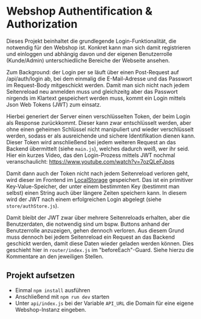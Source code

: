 # Webshop Authentification & Authorization

Dieses Projekt beinhaltet die grundlegende Login-Funktionalität, die notwendig für den Webshop ist. 
Konkret kann man sich damit registrieren und einloggen und abhängig davon und der eigenen Benutzerrolle (Kunde/Admin) unterschiedliche Bereiche der Webseite ansehen.

Zum Background: der Login per se läuft über einen Post-Request auf /api/auth/login ab, bei dem einmalig die E-Mail-Adresse und das Passwort im Request-Body mitgeschickt werden. 
Damit man sich nicht nach jedem Seitenreload neu anmelden muss und gleichzeitg aber das Passwort nirgends im Klartext gespeichert werden muss, kommt ein Login mittels Json Web Tokens (JWT) zum einsatz.

Hierbei generiert der Server einen verschlüsselten Token, der beim Login als Response zurückkommt. Dieser kann zwar entschlüsselt werden, aber ohne einen geheimen Schlüssel
nicht manipuliert und wieder verschlüsselt werden, sodass er als ausreichende und sichere Identifikation dienen kann. 
Dieser Token wird anschließend bei jedem weiteren Request an das Backend übermittelt (siehe `main.js`), welches dadurch weiß, wer ihr seid.
Hier ein kurzes Video, das den Login-Prozess mittels JWT nochmal veranschaulicht: https://www.youtube.com/watch?v=7ozQLeFJpqs

Damit dann auch der Token nicht nach jedem Seitenreload verloren geht, wird dieser im Frontend im [LocalStorage](https://developer.mozilla.org/en-US/docs/Web/API/Window/localStorage) gespeichert.
Das ist ein primitiver Key-Value-Speicher, der unter einem bestimmten Key (bestimmt man selbst) einen String auch über längere Zeiten speichern kann. 
In diesem wird der JWT nach einem erfolgreichen Login abgelegt (siehe `store/authStore.js`).

Damit bleibt der JWT zwar über mehrere Seitenreloads erhalten, aber die Benutzerdaten, die notwendig sind um bspw. Buttons anhand der Benutzerrolle anzuzeigen, gehen dennoch verloren. 
Aus diesem Grund muss dennoch bei jedem Seitenreload ein Request an das Backend geschickt werden, damit diese Daten wieder geladen werden können.
Dies geschieht hier in `router/index.js` im "beforeEach"-Guard. Siehe hierzu die Kommentare an den jeweiligen Stellen.

## Projekt aufsetzen

- Einmal `npm install` ausführen 
- Anschließend mit `npm run dev` starten
- Unter `api/index.js` bei der Variable `API_URL` die Domain für eine eigene Webshop-Instanz eingeben.
